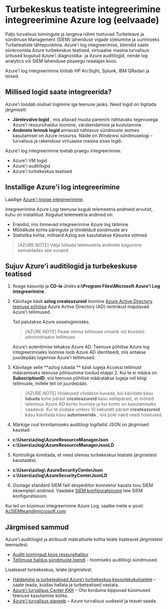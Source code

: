 <properties
   pageTitle="Azure'i turbekeskus teatiste integreerimine integreerimine Azure log (eelvaade) | Microsoft Azure'i"
   description="See artikkel aitab teil alustamine turbekeskus teatiste integreerimine Azure log integreerimine."
   services="security-center"
   documentationCenter="na"
   authors="TerryLanfear"
   manager="MBaldwin"
   editor=""/>

<tags
   ms.service="security-center"
   ms.devlang="na"
   ms.topic="article"
   ms.tgt_pltfrm="na"
   ms.workload="na"
   ms.date="08/08/2016"
   ms.author="terrylan"/>

# <a name="integrating-security-center-alerts-with-azure-log-integration-preview"></a>Turbekeskus teatiste integreerimine integreerimine Azure log (eelvaade)

Palju turvalisus toimingute ja langeva rühmi toetuvad Turbeteave ja sündmuse Management (SIEM) lahenduse vigade sõelumine ja uurimiseks Turbeteatiste lähtepunktina. Azure'i log integreerimise, kliendid saate sünkroonida Azure turbekeskus teatised, virtuaalse masina turvalisus üritused kogutud Azure'i diagnostika- ja Azure auditilogid, nende log analytics või SIEM lahenduse peaaegu reaalajas koos.

Azure'i log integreerimine töötab HP ArcSight, Splunk, IBM QRadari ja teised.

## <a name="what-logs-can-i-integrate"></a>Millised logid saate integreerida?

Azure'i toodab olulisel logimine iga teenuse jaoks. Need logid on liigitada järgmiselt:

- **Järelevalve logid** , mis aitavad muuta paremini nähtavaks tegevusega Azure'i ressursihaldur loomine, värskendamine ja kustutamine.
- **Andmete lennuk logid** annavad nähtavus sündmuste astmes kasutamisel on Azure ressurss. Näide on Windowsi sündmuselogi – turvalisus ja rakenduse virtuaalse masina sisse logib.

Azure'i log integreerimine toetab praegu integreerimine.

- Azure'i VM logid
- Azure'i auditilogid
- Azure'i turbekeskus teatised

## <a name="install-azure-log-integration"></a>Installige Azure'i log integreerimine

Laadige [Azure'i logige integreerimine](https://www.microsoft.com/download/details.aspx?id=53324).

Integreerimine Azure Logi teenuse kogub telemeetria andmeid arvutist, kuhu on installitud.  Kogutud telemeetria andmed on:

- Erandid, mis ilmnevad integreerimine Azure log täitmine
- Mõõdikute kohta päringute ja töödeldud sündmuste arv
- Statistika kohta, milliseid Azlog.exe kasutatakse Käsurea võtmed

> [AZURE.NOTE] Välja lülitada telemeetria andmete kogumine eemaldades see suvand.

## <a name="integrate-azure-audit-logs-and-security-center-alerts"></a>Sujuv Azure'i auditilogid ja turbekeskuse teatised

1. Avage käsuviip ja **CD-le** üheks **c:\Program Files\Microsoft Azure'i Log integreerimine**.

2. Käivitage käsk **azlog createazureid** loomine [Azure Active Directory teenuse põhilise](../active-directory/active-directory-application-objects.md) Azure Active Directory (AD) rentnikud majutavad Azure'i tellimused.

    Teil palutakse Azure sisselogimiseks.

    > [AZURE.NOTE] Peate olema tellimuse omanik või koostöö administraator tellimuse.

    Azure'i autentimise tehakse Azure AD.  Teenuse põhilise Azure log integreerimiseks loomise loob Azure AD identiteedi, mis antakse juurdepääs lugemise Azure'i tellimused.

3. Käivitage selle **azlog lubada <SubscriptionID> ** käsk lugeja Accessi tellimust määramiseks teenuse põhisumma loodud etappi 2. Kui te ei määra on **SubscriptionID**, siis teenuse põhilise määratakse lugeja roll kõigi tellimuste, millele teil on juurdepääs.

    > [AZURE.NOTE] Hoiatused võidakse kuvada, kui käivitate käsu **lubada** kohe pärast **createazureid** käsu sellepärast, et mõned latentsus Azure AD konto loomise ja kui konto on kasutamiseks saadaval. Kui te oodake umbes 10 sekundit pärast **createazureid** käsu käivitada käsu **autoriseerida** , siis pole näed need hoiatused.

4. Märkige ruut kinnitamiseks auditilogi logifailid JSON on järgmised kaustad:

  - **c:\Users\azlog\AzureResourceManagerJson**
  - **c:\Users\azlog\AzureResourceManagerJsonLD**

5. Kontrollige kinnitada, et need olemas turbekeskus teatiste järgmistest kaustadest.

  - **c:\Users\azlog\ AzureSecurityCenterJson**
  - **c:\Users\azlog\AzureSecurityCenterJsonLD**

6. Osutage standard SIEM faili ekspediitor konnektor kausta toru SIEM eksemplari andmed. Vaadake [SIEM konfiguratsioone](https://azsiempublicdrops.blob.core.windows.net/drops/ALL.htm) teie SIEM konfiguratsiooni.

Kui teil on küsimusi integreerimine Azure Log, saatke meile e-posti [AzSIEMteam@microsoft.com](mailto:AzSIEMteam@microsoft.com)

## <a name="next-steps"></a>Järgmised sammud

Azure'i auditilogid ja atribuudi määratluste kohta leiate lisateavet järgmistest teemadest.

- [Auditi toimingud koos ressursihaldur](../resource-group-audit.md)
- [Tellimuse haldus sündmuste loendi](https://msdn.microsoft.com/library/azure/dn931934.aspx) - toomiseks auditilogi sündmused.

Lisateavet turbekeskus, leiate järgmistest:

- [Haldamine ja turbeteatised Azure'i turbekeskus koosolekukutsetele](security-center-managing-and-responding-alerts.md) – saate teada, kuidas hallata ja turbeteatised vastata.
- [Azure'i turvalisus Center KKK](security-center-faq.md) – Otsi korduma kippuvad küsimused teenuse kasutamise kohta.
- [Azure'i turvalisus ajaveeb](http://blogs.msdn.com/b/azuresecurity/) – Azure turvalisus uudiseid ja teavet saada.

